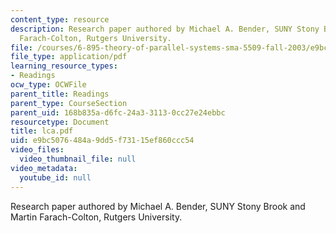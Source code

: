 ```yaml
---
content_type: resource
description: Research paper authored by Michael A. Bender, SUNY Stony Brook and Martin
  Farach-Colton, Rutgers University.
file: /courses/6-895-theory-of-parallel-systems-sma-5509-fall-2003/e9bc5076484a9dd5f73115ef860ccc54_lca.pdf
file_type: application/pdf
learning_resource_types:
- Readings
ocw_type: OCWFile
parent_title: Readings
parent_type: CourseSection
parent_uid: 168b835a-d6fc-24a3-3113-0cc27e24ebbc
resourcetype: Document
title: lca.pdf
uid: e9bc5076-484a-9dd5-f731-15ef860ccc54
video_files:
  video_thumbnail_file: null
video_metadata:
  youtube_id: null
---
```

Research paper authored by Michael A. Bender, SUNY Stony Brook and Martin Farach-Colton, Rutgers University.

